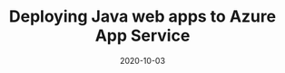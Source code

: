 ---
title: Deploying Java web apps to Azure App Service
date: "2020-10-03"
description: "Deploying Java web apps to Azure..."
img: ./jamstack.jpg
tags: [Java, Azure, Azure App Service, Web Apps] 
---